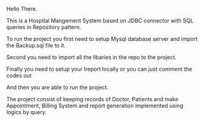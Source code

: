 Hello There.

This is a Hospital Mangement System based on JDBC connector with SQL queries in Repository pattern.

To run the project you first need to setup Mysql database server and import the Backup.sql file to it.

Second you need to import all the libaries in the repo to the project.

Finally you need to setup your Ireport locally or you can just comment the codes out

And then you are able to run the project.


The project consist of keeping records of Doctor, Patients and make Appointment, Billing System and report generation implemented using logics by query. 